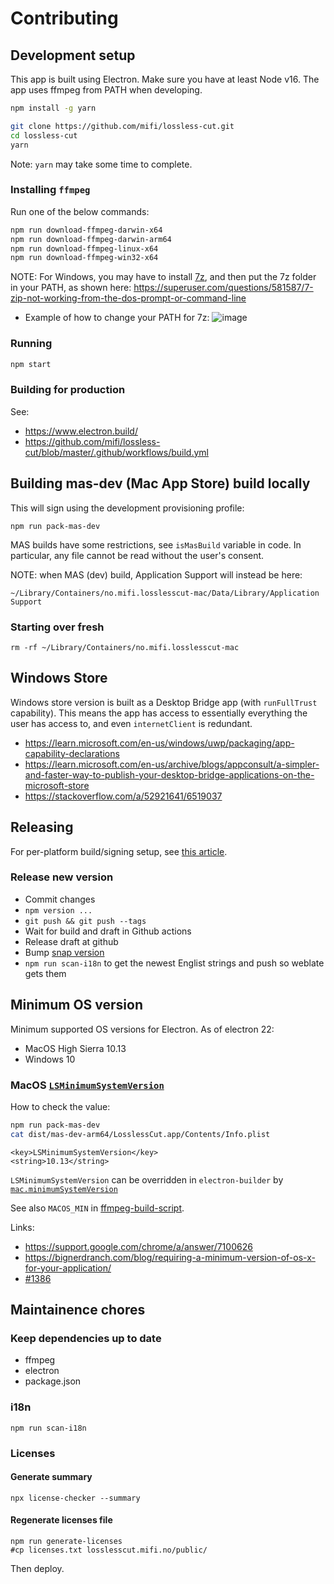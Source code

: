 # Contributing

## Development setup

This app is built using Electron.
Make sure you have at least Node v16. The app uses ffmpeg from PATH when developing.

```bash
npm install -g yarn
```

```bash
git clone https://github.com/mifi/lossless-cut.git
cd lossless-cut
yarn
```

Note: `yarn` may take some time to complete.

### Installing `ffmpeg`

Run one of the below commands:
```bash
npm run download-ffmpeg-darwin-x64
npm run download-ffmpeg-darwin-arm64
npm run download-ffmpeg-linux-x64
npm run download-ffmpeg-win32-x64
```

NOTE: For Windows, you may have to install [7z](https://www.7-zip.org/download.html), and then put the 7z folder in your PATH, as shown here: https://superuser.com/questions/581587/7-zip-not-working-from-the-dos-prompt-or-command-line
- Example of how to change your PATH for 7z: ![image](https://github.com/solderq35/hitruns/assets/82061589/29f2a1bc-1e0a-4400-8358-bfc91725985b)

### Running

```bash
npm start
```

### Building for production

See:
- https://www.electron.build/
- https://github.com/mifi/lossless-cut/blob/master/.github/workflows/build.yml

## Building mas-dev (Mac App Store) build locally

This will sign using the development provisioning profile:

```
npm run pack-mas-dev
```

MAS builds have some restrictions, see `isMasBuild` variable in code. In particular, any file cannot be read without the user's consent.

NOTE: when MAS (dev) build, Application Support will instead be here:
```
~/Library/Containers/no.mifi.losslesscut-mac/Data/Library/Application Support
```

### Starting over fresh

```
rm -rf ~/Library/Containers/no.mifi.losslesscut-mac
```

## Windows Store

Windows store version is built as a Desktop Bridge app (with `runFullTrust` capability). This means the app has access to essentially everything the user has access to, and even `internetClient` is redundant.

- https://learn.microsoft.com/en-us/windows/uwp/packaging/app-capability-declarations
- https://learn.microsoft.com/en-us/archive/blogs/appconsult/a-simpler-and-faster-way-to-publish-your-desktop-bridge-applications-on-the-microsoft-store
- https://stackoverflow.com/a/52921641/6519037

## Releasing

For per-platform build/signing setup, see [this article](https://mifi.no/blog/automated-electron-build-with-release-to-mac-app-store-microsoft-store-snapcraft/).

### Release new version

- Commit changes
- `npm version ...`
- `git push && git push --tags`
- Wait for build and draft in Github actions
- Release draft at github
- Bump [snap version](https://snapcraft.io/losslesscut/listing)
- `npm run scan-i18n` to get the newest Englist strings and push so weblate gets them

## Minimum OS version

Minimum supported OS versions for Electron. As of electron 22:

- MacOS High Sierra 10.13
- Windows 10

### MacOS [`LSMinimumSystemVersion`](https://developer.apple.com/documentation/bundleresources/information_property_list/lsminimumsystemversion)

How to check the value:

```bash
npm run pack-mas-dev
cat dist/mas-dev-arm64/LosslessCut.app/Contents/Info.plist
```

```
<key>LSMinimumSystemVersion</key>
<string>10.13</string>
```

`LSMinimumSystemVersion` can be overridden in `electron-builder` by [`mac.minimumSystemVersion`](https://www.electron.build/configuration/mac.html)

See also `MACOS_MIN` in [ffmpeg-build-script](https://github.com/mifi/ffmpeg-build-script/blob/master/build-ffmpeg).

Links:
- https://support.google.com/chrome/a/answer/7100626
- https://bignerdranch.com/blog/requiring-a-minimum-version-of-os-x-for-your-application/
- [#1386](https://github.com/mifi/lossless-cut/issues/1386)

## Maintainence chores

### Keep dependencies up to date
- ffmpeg
- electron
- package.json

### i18n
`npm run scan-i18n`

### Licenses

#### Generate summary

```
npx license-checker --summary
```

#### Regenerate licenses file

```
npm run generate-licenses
#cp licenses.txt losslesscut.mifi.no/public/
```
Then deploy.
